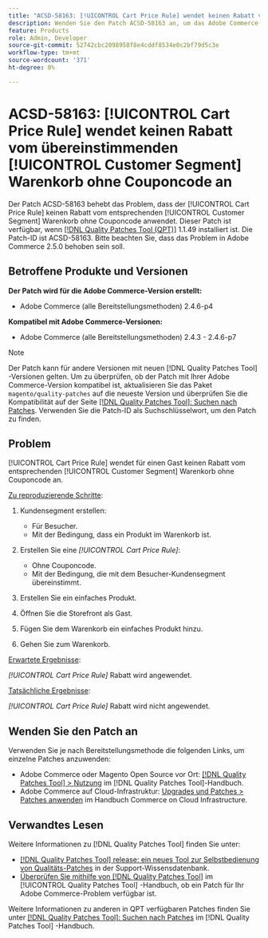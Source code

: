 ```yaml
---
title: "ACSD-58163: [!UICONTROL Cart Price Rule] wendet keinen Rabatt vom übereinstimmenden [!UICONTROL Customer Segment] Warenkorb ohne Couponcode an"
description: Wenden Sie den Patch ACSD-58163 an, um das Adobe Commerce-Problem zu beheben, bei dem der [!UICONTROL Cart Price Rule] keinen Rabatt für einen Gast vom entsprechenden [!UICONTROL Customer Segment] Warenkorb ohne Couponcode anwendet.
feature: Products
role: Admin, Developer
source-git-commit: 52742cbc2098958f8e4cddf8534e0c2bf79d5c3e
workflow-type: tm+mt
source-wordcount: '371'
ht-degree: 0%

---
```



# ACSD-58163: [!UICONTROL Cart Price Rule] wendet keinen Rabatt vom übereinstimmenden [!UICONTROL Customer Segment] Warenkorb ohne Couponcode an

Der Patch ACSD-58163 behebt das Problem, dass der [!UICONTROL Cart Price Rule] keinen Rabatt vom entsprechenden [!UICONTROL Customer Segment] Warenkorb ohne Couponcode anwendet. Dieser Patch ist verfügbar, wenn [[!DNL Quality Patches Tool (QPT)]](https://experienceleague.adobe.com/en/docs/commerce-knowledge-base/kb/announcements/commerce-announcements/magento-quality-patches-released-new-tool-to-self-serve-quality-patches) 1.1.49 installiert ist. Die Patch-ID ist ACSD-58163. Bitte beachten Sie, dass das Problem in Adobe Commerce 2.5.0 behoben sein soll.

## Betroffene Produkte und Versionen

**Der Patch wird für die Adobe Commerce-Version erstellt:**

* Adobe Commerce (alle Bereitstellungsmethoden) 2.4.6-p4

**Kompatibel mit Adobe Commerce-Versionen:**

* Adobe Commerce (alle Bereitstellungsmethoden) 2.4.3 - 2.4.6-p7

>[!NOTE]
>
>Der Patch kann für andere Versionen mit neuen [!DNL Quality Patches Tool] -Versionen gelten. Um zu überprüfen, ob der Patch mit Ihrer Adobe Commerce-Version kompatibel ist, aktualisieren Sie das Paket `magento/quality-patches` auf die neueste Version und überprüfen Sie die Kompatibilität auf der Seite [[!DNL Quality Patches Tool]: Suchen nach Patches](https://experienceleague.adobe.com/tools/commerce-quality-patches/index.html). Verwenden Sie die Patch-ID als Suchschlüsselwort, um den Patch zu finden.

## Problem

[!UICONTROL Cart Price Rule] wendet für einen Gast keinen Rabatt vom entsprechenden [!UICONTROL Customer Segment] Warenkorb ohne Couponcode an.

<u>Zu reproduzierende Schritte</u>:

1. Kundensegment erstellen:
   * Für Besucher.
   * Mit der Bedingung, dass ein Produkt im Warenkorb ist.

1. Erstellen Sie eine *[!UICONTROL Cart Price Rule]*:
   * Ohne Couponcode.
   * Mit der Bedingung, die mit dem Besucher-Kundensegment übereinstimmt.

1. Erstellen Sie ein einfaches Produkt.
1. Öffnen Sie die Storefront als Gast.
1. Fügen Sie dem Warenkorb ein einfaches Produkt hinzu.
1. Gehen Sie zum Warenkorb.

<u>Erwartete Ergebnisse</u>:

*[!UICONTROL Cart Price Rule]* Rabatt wird angewendet.

<u>Tatsächliche Ergebnisse</u>:

*[!UICONTROL Cart Price Rule]* Rabatt wird nicht angewendet.

## Wenden Sie den Patch an

Verwenden Sie je nach Bereitstellungsmethode die folgenden Links, um einzelne Patches anzuwenden:

* Adobe Commerce oder Magento Open Source vor Ort: [[!DNL Quality Patches Tool] > Nutzung](https://experienceleague.adobe.com/docs/commerce-operations/tools/quality-patches-tool/usage.html) im [!DNL Quality Patches Tool]-Handbuch.
* Adobe Commerce auf Cloud-Infrastruktur: [Upgrades und Patches > Patches anwenden](https://experienceleague.adobe.com/docs/commerce-cloud-service/user-guide/develop/upgrade/apply-patches.html) im Handbuch Commerce on Cloud Infrastructure.

## Verwandtes Lesen

Weitere Informationen zu [!DNL Quality Patches Tool] finden Sie unter:

* [[!DNL Quality Patches Tool] release: ein neues Tool zur Selbstbedienung von Qualitäts-Patches](https://experienceleague.adobe.com/en/docs/commerce-knowledge-base/kb/announcements/commerce-announcements/magento-quality-patches-released-new-tool-to-self-serve-quality-patches) in der Support-Wissensdatenbank.
* [Überprüfen Sie mithilfe von  [!DNL Quality Patches Tool]](/help/tools/quality-patches-tool/patches-available-in-qpt/check-patch-for-magento-issue-with-magento-quality-patches.md) im [!UICONTROL Quality Patches Tool] -Handbuch, ob ein Patch für Ihr Adobe Commerce-Problem verfügbar ist.


Weitere Informationen zu anderen in QPT verfügbaren Patches finden Sie unter [[!DNL Quality Patches Tool]: Suchen nach Patches](https://experienceleague.adobe.com/tools/commerce-quality-patches/index.html) im [!DNL Quality Patches Tool] -Handbuch.
